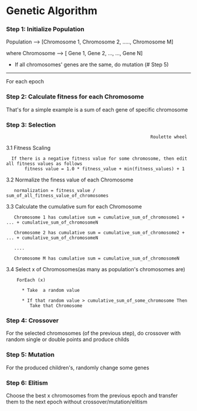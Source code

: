 # Genetic Algorithm

### Step 1:  Initialize Population

Population  -->     [Chromosome 1, Chromosome 2, ....., Chromosome M]

where Chromosome --> 
                    [ Gene 1, Gene 2, ..., ..., Gene N]

* If all chromosomes' genes are the same, do mutation (# Step 5)

*******************************************************************************

For each epoch

  ### Step 2: Calculate fitness for each Chromosome

  That's for a simple example is a sum of each gene of specific chromosome


  ### Step 3: Selection

                                                           Roulette wheel

  3.1 Fitness Scaling 

      If there is a negative fitness value for some chromosome, then edit all fitness values as follows
           fitness value = 1.0 * fitness_value + min(fitness_values) + 1

  3.2 Normalize the finess value of each Chromosome

       normalization = fitness_value / sum_of_all_fitness_value_of_chromosomes

  3.3 Calculate the cumulative sum for each Chromosome

       Chromosome 1 has cumulative sum = cumulative_sum_of_chromosome1 + ... + cumulative_sum_of_chromosomeN

       Chromosome 2 has cumulative sum = cumulative_sum_of_chromosome2 + ... + cumulative_sum_of_chromosomeN

       ....

       Chromosome M has cumulative sum = cumulative_sum_of_chromosomeN


  3.4 Select x of Chromosomes(as many as population's chromosomes are)

        ForEach (x)

          * Take  a random value

          * If that random value > cumulative_sum_of_some_chromosome Then
             Take that Chromosome

  ### Step 4: Crossover

  For the selected chromosomes (of the previous step), do crossover with random single or double points and produce childs

  ### Step 5: Mutation

  For the produced children's, randomly change some genes

  ### Step 6: Elitism

  Choose the best x chromosomes from the previous epoch and transfer them to the next epoch without crossover/mutation/elitism
